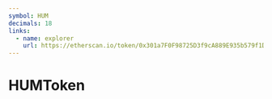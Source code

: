 ```yaml
---
symbol: HUM
decimals: 18
links:
  - name: explorer
    url: https://etherscan.io/token/0x301a7F0F98725D3f9cA889E935b579f1D896B322
---
```


# HUMToken

